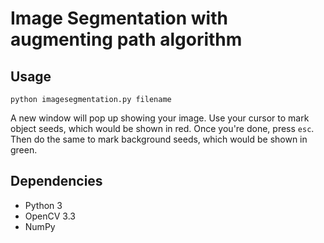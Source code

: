 # Image Segmentation with augmenting path algorithm

## Usage

```
python imagesegmentation.py filename
```

A new window will pop up showing your image. Use your cursor to mark object seeds, which would be shown in red. Once you're done, press `esc`. Then do the same to mark background seeds, which would be shown in green.

## Dependencies

- Python 3
- OpenCV 3.3
- NumPy
